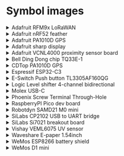 # Symbol images

<details>
  <summary>Adafruit RFM9x LoRaWAN</summary>

  ![Adafruit RFM9x LoRaWAN](../images/symbols/adafruit_lorawan_rfm9x.png)
</details>

<details>
  <summary>Adafruit nRF52 feather</summary>

  ![Adafruit nRF52 feather](../images/symbols/adafruit_nRF52_feather.png)
</details>

<details>
  <summary>Adafruit PA1010D GPS</summary>

  ![Adafruit PA1010D GPS](../images/symbols/adafruit_pa1010d_gps.png)
</details>

<details>
  <summary>Adafruit sharp display</summary>

  ![Adafruit sharp display](../images/symbols/adafruit_sharp_display.png)
</details>

<details>
  <summary>Adafruit VCNL4000 proximity sensor board</summary>

  ![Adafruit VCNL4000 proximity sensor board](../images/symbols/adafruit_vcnl4000_board.png)
</details>

<details>
  <summary>Bell Ding Dong chip TQ33E-1</summary>
  Credit: [TQ33E-1 Ding Dong 2 times Music chip](https://www.yoycart.com/Product/550682313846/)

  ![Bell Ding Dong chip TQ33E-1](../images/symbols/bell_tq33e_1.png)
</details>

<details>
  <summary>CDTop PA1010D GPS</summary>

  ![CDTop PA1010D GPS](../images/symbols/cdtop_pa1010d_gps.png)
</details>

<details>
  <summary>Espressif ESP32-C3</summary>

  Credit: [Espressif KiCad library](https://github.com/espressif/kicad-libraries/tree/main/symbols)

  ![Espressif ESP32-C3](../images/symbols/espressif_esp32c3.png)
</details>

<details>
  <summary>E-Switch Push button TL3305AF160QG</summary>

  Credit: [DigiKey](https://www.digikey.com/en/models/5816181)

  ![Espressif ESP32-C3](../images/symbols/eswitch_TL3305AF160QG.png)
</details>

<details>
  <summary>Logic Level shifter 4-channel bidirectional</summary>

  ![Logic Level shifter 4-channel bidirectional](../images/symbols/level_shifter_4channel_bidirectional.png)
</details>

<details>
  <summary>Molex USB-C</summary>

  Molex USB-C USB 2.0 Through-Hole 16+8 pin connector

  Credit: [SnapEDA DigiKey](https://www.digikey.sg/en/models/13662558X)

  ![](../images/symbols/molex_usbc_2137160001.png)
</details>

<details>
  <summary>Phoenix Screw Terminal Through-Hole</summary>

  Through-hole, 2 positions with MPN 1935161

  Credit: [SnapEDA DigiKey](https://www.digikey.sg/en/models/568614)

  ![Phoenix Screw Terminal Through-Hole](../images/symbols/phoenix_screw_terminal_th_1935161.png)
</details>

<details>
  <summary>RaspberryPI Pico dev board</summary>

  Credit: [blippy on GitHub](https://github.com/blippy/rpi/tree/master/pico/kicad)

  ![RaspberryPI Pico dev board - Credit: blippy on GitHub](../images/symbols/raspberryPI_pico.png)
</details>

<details>
  <summary>Robotdyn SAMD21 M0 mini</summary>

  ![Robotdyn SAMD21 M0 mini](../images/symbols/robotdyn_m0_mini.png)
</details>

<details>
  <summary>SiLabs CP2102 USB to UART bridge</summary>

  ![SiLabs CP2102 USB to UART bridge](../images/symbols/siLabs_CP2012_USB_UART_Bridge.png)
</details>

<details>
  <summary>SiLabs Si7021 breakout board</summary>

  ![SiLabs Si7021 breakout board](../images/symbols/silabs_si7021_breakout.png)
</details>

<details>
  <summary>Vishay VEML6075 UV sensor</summary>

  ![Vishay VEML6075 UV sensor](../images/symbols/vishay_veml6075_uv.png)
</details>

<details>
  <summary>Waveshare E-paper 1.54inch</summary>

  ![Waveshare E-paper 1.54inch](../images/symbols/waveshare_1in54_epaper.png)
</details>

<details>
  <summary>WeMos ESP8266 battery shield</summary>

  ![WeMos ESP8266 battery shield](../images/symbols/wemos_battery_shield.png)
</details>

<details>
  <summary>WeMos D1 mini</summary>

  ![WeMos D1 mini](../images/symbols/wemos_d1_mini.png)
</details>
